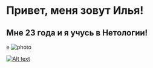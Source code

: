 # Привет, меня зовут Илья! 

## Мне 23 года и я учусь в Нетологии!
e
![photo](https://upload.wikimedia.org/wikipedia/en/0/03/Walter_White_S5B.png "me")

[![Alt text](https://upload.wikimedia.org/wikipedia/en/0/03/Walter_White_S5B.png)](https://digitalocean.com)